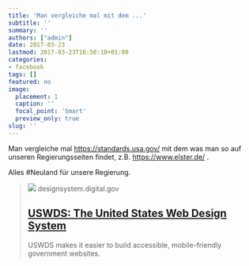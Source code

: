 ```yaml
---
title: 'Man vergleiche mal mit dem ...'
subtitle: ''
summary: ''
authors: ["admin"]
date: 2017-03-23
lastmod: 2017-03-23T16:50:10+01:00
categories:
- facebook
tags: []
featured: no
image:
  placement: 1
  caption: ''
  focal_point: 'Smart'
  preview_only: true
slug: ''
---
```

Man vergleiche mal https://standards.usa.gov/ mit dem was man so auf unseren Regierungsseiten findet, z.B. https://www.elster.de/ . 

Alles #Neuland für unsere Regierung.
> [![](https://designsystem.digital.gov/img/uswds-logo/lg-black.png)](https://standards.usa.gov/)
> designsystem.digital.gov
> ## [USWDS: The United States Web Design System](https://standards.usa.gov/)
>
>USWDS makes it easier to build accessible, mobile-friendly government websites.

